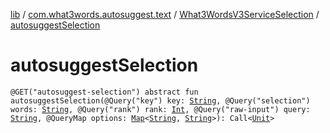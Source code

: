 [lib](../../index.md) / [com.what3words.autosuggest.text](../index.md) / [What3WordsV3ServiceSelection](index.md) / [autosuggestSelection](./autosuggest-selection.md)

# autosuggestSelection

`@GET("autosuggest-selection") abstract fun autosuggestSelection(@Query("key") key: `[`String`](https://kotlinlang.org/api/latest/jvm/stdlib/kotlin/-string/index.html)`, @Query("selection") words: `[`String`](https://kotlinlang.org/api/latest/jvm/stdlib/kotlin/-string/index.html)`, @Query("rank") rank: `[`Int`](https://kotlinlang.org/api/latest/jvm/stdlib/kotlin/-int/index.html)`, @Query("raw-input") query: `[`String`](https://kotlinlang.org/api/latest/jvm/stdlib/kotlin/-string/index.html)`, @QueryMap options: `[`Map`](https://kotlinlang.org/api/latest/jvm/stdlib/kotlin.collections/-map/index.html)`<`[`String`](https://kotlinlang.org/api/latest/jvm/stdlib/kotlin/-string/index.html)`, `[`String`](https://kotlinlang.org/api/latest/jvm/stdlib/kotlin/-string/index.html)`>): Call<`[`Unit`](https://kotlinlang.org/api/latest/jvm/stdlib/kotlin/-unit/index.html)`>`